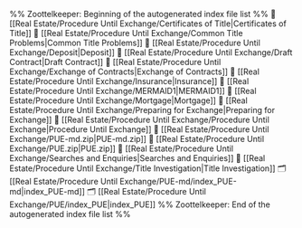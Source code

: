 %% Zoottelkeeper: Beginning of the autogenerated index file list  %%
📄 [[Real Estate/Procedure Until Exchange/Certificates of Title|Certificates of Title]]
📄 [[Real Estate/Procedure Until Exchange/Common Title Problems|Common Title Problems]]
📄 [[Real Estate/Procedure Until Exchange/Deposit|Deposit]]
📄 [[Real Estate/Procedure Until Exchange/Draft Contract|Draft Contract]]
📄 [[Real Estate/Procedure Until Exchange/Exchange of Contracts|Exchange of Contracts]]
📄 [[Real Estate/Procedure Until Exchange/Insurance|Insurance]]
📄 [[Real Estate/Procedure Until Exchange/MERMAID1|MERMAID1]]
📄 [[Real Estate/Procedure Until Exchange/Mortgage|Mortgage]]
📄 [[Real Estate/Procedure Until Exchange/Preparing for Exchange|Preparing for Exchange]]
📄 [[Real Estate/Procedure Until Exchange/Procedure Until Exchange|Procedure Until Exchange]]
📄 [[Real Estate/Procedure Until Exchange/PUE-md.zip|PUE-md.zip]]
📄 [[Real Estate/Procedure Until Exchange/PUE.zip|PUE.zip]]
📄 [[Real Estate/Procedure Until Exchange/Searches and Enquiries|Searches and Enquiries]]
📄 [[Real Estate/Procedure Until Exchange/Title Investigation|Title Investigation]]
🗂️ [[Real Estate/Procedure Until Exchange/PUE-md/index_PUE-md|index_PUE-md]]
🗂️ [[Real Estate/Procedure Until Exchange/PUE/index_PUE|index_PUE]]
%% Zoottelkeeper: End of the autogenerated index file list  %%
